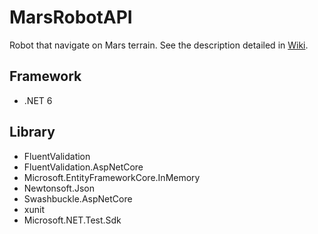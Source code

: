 # MarsRobotAPI
Robot that navigate on Mars terrain.
See the description detailed in [Wiki](https://github.com/pablobrunetti/MarsRobotAPI/wiki/Test-Description).

## Framework
* .NET 6

## Library
* FluentValidation
* FluentValidation.AspNetCore
* Microsoft.EntityFrameworkCore.InMemory
* Newtonsoft.Json
* Swashbuckle.AspNetCore
* xunit
* Microsoft.NET.Test.Sdk


